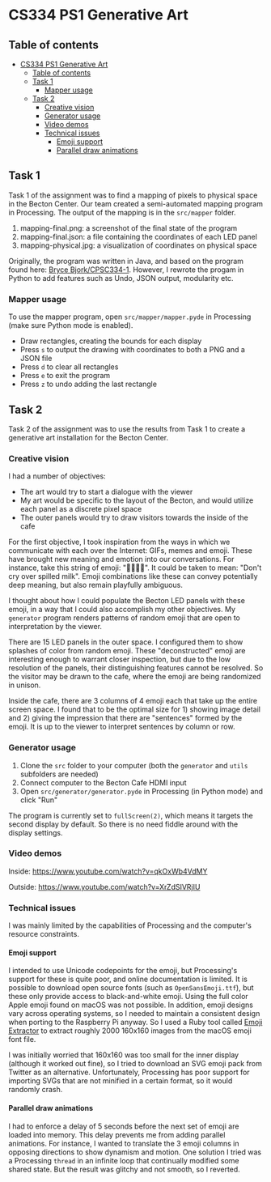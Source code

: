 # CS334 PS1 Generative Art

## Table of contents

- [CS334 PS1 Generative Art](#cs334-ps1-generative-art)
  - [Table of contents](#table-of-contents)
  - [Task 1](#task-1)
    - [Mapper usage](#mapper-usage)
  - [Task 2](#task-2)
    - [Creative vision](#creative-vision)
    - [Generator usage](#generator-usage)
    - [Video demos](#video-demos)
    - [Technical issues](#technical-issues)
      - [Emoji support](#emoji-support)
      - [Parallel draw animations](#parallel-draw-animations)

## Task 1

Task 1 of the assignment was to find a mapping of pixels to physical space in the Becton Center. Our team created a semi-automated mapping program in Processing. The output of the mapping is in the `src/mapper` folder.

1. mapping-final.png: a screenshot of the final state of the program
2. mapping-final.json: a file containing the coordinates of each LED panel
3. mapping-physical.jpg: a visualization of coordinates on physical space

Originally, the program was written in Java, and based on the program found here: [Bryce Bjork/CPSC334-1](https://github.com/brycedbjork/mapping-display). However, I rewrote the progam in Python to add features such as Undo, JSON output, modularity etc.

### Mapper usage

To use the mapper program, open `src/mapper/mapper.pyde` in Processing (make sure Python mode is enabled).

- Draw rectangles, creating the bounds for each display
- Press `s` to output the drawing with coordinates to both a PNG and a JSON file
- Press `d` to clear all rectangles
- Press `e` to exit the program
- Press `z` to undo adding the last rectangle

## Task 2

Task 2 of the assignment was to use the results from Task 1 to create a generative art installation for the Becton Center.

### Creative vision

I had a number of objectives:

- The art would try to start a dialogue with the viewer
- My art would be specific to the layout of the Becton, and would utilize each panel as a discrete pixel space
- The outer panels would try to draw visitors towards the inside of the cafe

For the first objective, I took inspiration from the ways in which we communicate with each over the Internet: GIFs, memes and emoji. These have brought new meaning and emotion into our conversations. For instance, take this string of emoji: "🚫😢🍼💦". It could be taken to mean: "Don't cry over spilled milk". Emoji combinations like these can convey potentially deep meaning, but also remain playfully ambiguous.

I thought about how I could populate the Becton LED panels with these emoji, in a way that I could also accomplish my other objectives. My `generator` program renders patterns of random emoji that are open to interpretation by the viewer.

There are 15 LED panels in the outer space. I configured them to show splashes of color from random emoji. These "deconstructed" emoji are interesting enough to warrant closer inspection, but due to the low resolution of the panels, their distinguishing features cannot be resolved. So the visitor may be drawn to the cafe, where the emoji are being randomized in unison.

Inside the cafe, there are 3 columns of 4 emoji each that take up the entire screen space. I found that to be the optimal size for 1) showing image detail and 2) giving the impression that there are "sentences" formed by the emoji. It is up to the viewer to interpret sentences by column or row.

### Generator usage

1. Clone the `src` folder to your computer (both the `generator` and `utils` subfolders are needed)
2. Connect computer to the Becton Cafe HDMI input
3. Open `src/generator/generator.pyde` in Processing (in Python mode) and click "Run"

The program is currently set to `fullScreen(2)`, which means it targets the second display by default. So there is no need fiddle around with the display settings.

### Video demos

Inside: <https://www.youtube.com/watch?v=qkOxWb4VdMY>

Outside: <https://www.youtube.com/watch?v=XrZdSIVRjIU>

### Technical issues

I was mainly limited by the capabilities of Processing and the computer's resource constraints.

#### Emoji support

I intended to use Unicode codepoints for the emoji, but Processing's support for these is quite poor, and online documentation is limited. It is possible to download open source fonts (such as `OpenSansEmoji.ttf`), but these only provide access to black-and-white emoji. Using the full color Apple emoji found on macOS was not possible. In addition, emoji designs vary across operating systems, so I needed to maintain a consistent design when porting to the Raspberry Pi anyway. So I used a Ruby tool called [Emoji Extractor](https://github.com/tmm1/emoji-extractor) to extract roughly 2000 160x160 images from the macOS emoji font file.

I was initially worried that 160x160 was too small for the inner display (although it worked out fine), so I tried to download an SVG emoji pack from Twitter as an alternative. Unfortunately, Processing has poor support for importing SVGs that are not minified in a certain format, so it would randomly crash.

#### Parallel draw animations

I had to enforce a delay of 5 seconds before the next set of emoji are loaded into memory. This delay prevents me from adding parallel animations. For instance, I wanted to translate the 3 emoji columns in opposing directions to show dynamism and motion. One solution I tried was a Processing `thread` in an infinite loop that continually modified some shared state. But the result was glitchy and not smooth, so I reverted.
